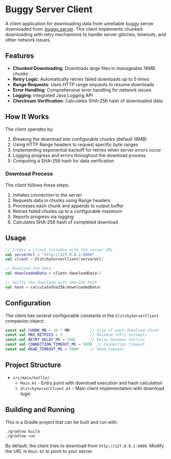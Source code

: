 # Buggy Server Client

A client application for downloading data from unreliable buggy server downloaded from: [buggy_server](https://gist.github.com/vladimirlagunov/dcdf90bb19e9de306344d46f20920dce). This client implements chunked downloading with retry mechanisms to handle server glitches, timeouts, and other network issues.

## Features

- **Chunked Downloading**: Downloads large files in manageable 16MB chunks
- **Retry Logic**: Automatically retries failed downloads up to 5 times
- **Range Requests**: Uses HTTP range requests to resume downloads
- **Error Handling**: Comprehensive error handling for network issues
- **Logging**: Integrated Java Logging API
- **Checksum Verification**: Calculates SHA-256 hash of downloaded data

## How It Works

The client operates by:

1. Breaking the download into configurable chunks (default 16MB)
2. Using HTTP Range headers to request specific byte ranges
3. Implementing exponential backoff for retries when server errors occur
4. Logging progress and errors throughout the download process
5. Computing a SHA-256 hash for data verification

### Download Process

The client follows these steps:
1. Initiates connection to the server
2. Requests data in chunks using Range headers
3. Processes each chunk and appends to output buffer
4. Retries failed chunks up to a configurable maximum
5. Reports progress via logging
6. Calculates SHA-256 hash of completed download

## Usage

```kotlin
// Create a client instance with the server URL
val serverUrl = "http://127.0.0.1:8080"
val client = GlitchyServerClient(serverUrl)

// Download the data
val downloadedData = client.downloadData()

// Verify the download with SHA-256 hash
val hash = calculateSha256(downloadedData)
```

## Configuration

The client has several configurable constants in the `GlitchyServerClient` companion object:

```kotlin
const val CHUNK_MB = 16 * MB         // Size of each download chunk
const val MAX_RETRIES = 5            // Maximum retry attempts
const val RETRY_DELAY_MS = 500L      // Delay between retries
const val CONNECTION_TIMEOUT_MS = 5000  // Connection timeout
const val READ_TIMEOUT_MS = 5000     // Read timeout
```

## Project Structure

- `src/main/kotlin/`
    - `Main.kt` - Entry point with download execution and hash calculation
    - `GlitchyServerClient.kt` - Main client implementation with download logic

## Building and Running

This is a Gradle project that can be built and run with:

```bash
./gradlew build
./gradlew run
```

By default, the client tries to download from `http://127.0.0.1:8080`. Modify the URL in `Main.kt` to point to your server.